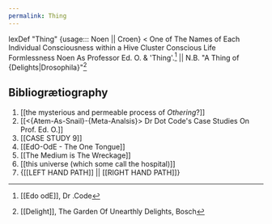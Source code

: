 ```yaml
---
permalink: Thing
---
```

lexDef "Thing" {usage::: Noen || Croen} < One of The Names of Each Individual Consciousness within a Hive Cluster Conscious Life Formlessness Noen As Professor Ed. O. & 'Thing'.[^ThingNoen] || N.B. "A Thing of {Delights|Drosophila}"[^ThingCroen]

Bibliogrætiography
---
1. [[the mysterious and permeable process of *Othering*?]]
2. [[<{Atem-As-Snail}-{Meta-Analsis}> Dr Dot Code's Case Studies On Prof. Ed. O.]]
3. [[CASE STUDY 9]]
4. [[EdO-OdE - The One Tongue]]
5. [[The Medium is The Wreckage]]
6. [[this universe (which some call the hospital)]]
7. {[[LEFT HAND PATH]] || [[RIGHT HAND PATH]]}




[^ThingNoen]: [[Edo odE]], Dr .Code
[^ThingCroen]: [[Delight]], The Garden Of Unearthly Delights[^d], Bosch
[^d]: [[Drosophila]], Prof. Ed. O., Post-[[Dissolution]]
